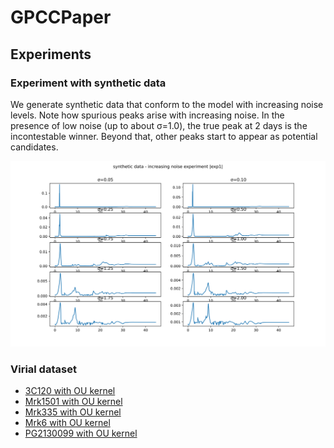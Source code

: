 # GPCCPaper


## Experiments

### Experiment with synthetic data

We generate synthetic data  that conform to the model with increasing noise levels. Note how spurious peaks arise with increasing noise. In the presence of low noise (up to about σ=1.0), the true peak at 2 days is the incontestable winner. Beyond that, other peaks start to appear as potential candidates.

![exp1](plots/Synthetic/exp1_results.svg)

### Virial dataset

- [3C120 with OU kernel](https://rawcdn.githack.com/HITS-AIN/GPCCPaper/431c7f0d94779f7a6a638e125d46efd0834b2a74/plots/Virial/results__3C120_rho_10000_K_OU_Dt_0.2_R_13.jld2_delays_vs_prob.html)
- [Mrk1501 with OU kernel]([https://rawcdn.githack.com/HITS-AIN/GPCCPaper/bd05889026e6c37bf2676056106335e4a54c6edd/plots/PG/pg0052delays.html](https://rawcdn.githack.com/HITS-AIN/GPCCPaper/431c7f0d94779f7a6a638e125d46efd0834b2a74/plots/Virial/results__Mrk1501_rho_10000_K_OU_Dt_0.2_R_13.jld2_delays_vs_prob.html))
- [Mrk335 with OU kernel]([https://rawcdn.githack.com/HITS-AIN/GPCCPaper/6426e3dda6027ec066fc41bea2a2b1f989ddd39c/plots/PG/pg0804delays.html](https://rawcdn.githack.com/HITS-AIN/GPCCPaper/431c7f0d94779f7a6a638e125d46efd0834b2a74/plots/Virial/results__Mrk335_rho_10000_K_OU_Dt_0.2_R_13.jld2_delays_vs_prob.html))
- [Mrk6 with OU kernel]([https://rawcdn.githack.com/HITS-AIN/GPCCPaper/8669e1062910eadd53fc494312148d57e498c834/plots/PG/pg0844delays.html](https://rawcdn.githack.com/HITS-AIN/GPCCPaper/431c7f0d94779f7a6a638e125d46efd0834b2a74/plots/Virial/results__Mrk6_rho_10000_K_OU_Dt_0.2_R_13.jld2_delays_vs_prob.html))
- [PG2130099 with OU kernel]([https://rawcdn.githack.com/HITS-AIN/GPCCPaper/8669e1062910eadd53fc494312148d57e498c834/plots/PG/pg0953delays.html](https://rawcdn.githack.com/HITS-AIN/GPCCPaper/431c7f0d94779f7a6a638e125d46efd0834b2a74/plots/Virial/results__PG2130099_rho_10000_K_OU_Dt_0.2_R_13.jld2_delays_vs_prob.html))
